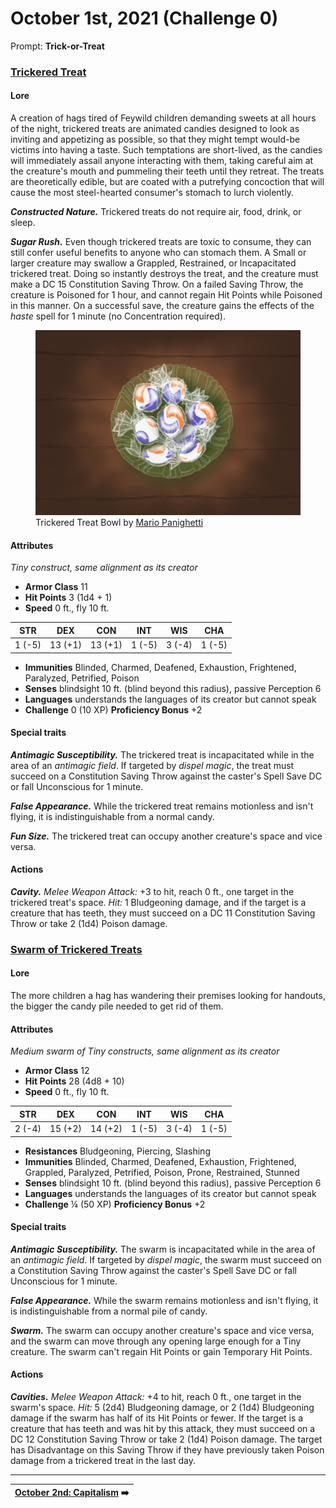 # October 1st, 2021 (Challenge 0)

Prompt: **Trick-or-Treat**

### [Trickered Treat](https://github.com/mpanighetti/dnd5e-monsters/blob/main/constructs/trickered-treat.md)

#### Lore

A creation of hags tired of Feywild children demanding sweets at all hours of the night, trickered treats are animated candies designed to look as inviting and appetizing as possible, so that they might tempt would-be victims into having a taste. Such temptations are short-lived, as the candies will immediately assail anyone interacting with them, taking careful aim at the creature's mouth and pummeling their teeth until they retreat. The treats are theoretically edible, but are coated with a putrefying concoction that will cause the most steel-hearted consumer's stomach to lurch violently.

_**Constructed Nature.**_ Trickered treats do not require air, food, drink, or sleep.

_**Sugar Rush.**_ Even though trickered treats are toxic to consume, they can still confer useful benefits to anyone who can stomach them. A Small or larger creature may swallow a Grappled, Restrained, or Incapacitated trickered treat. Doing so instantly destroys the treat, and the creature must make a DC 15 Constitution Saving Throw. On a failed Saving Throw, the creature is Poisoned for 1 hour, and cannot regain Hit Points while Poisoned in this manner. On a successful save, the creature gains the effects of the _haste_ spell for 1 minute (no Concentration required).

<figure>
  <img src="artwork/trickered-treat-bowl-mario-panighetti.png" alt="Drawing of trickered treats, depicting a green glass bowl with Tide Pods wrapped like candies." />
  <figcaption>Trickered Treat Bowl by <a href="https://mario.panighetti.net">Mario Panighetti</a></figcaption>
</figure>

#### Attributes

_Tiny construct, same alignment as its creator_

- **Armor Class** 11
- **Hit Points** 3 (1d4 + 1)
- **Speed** 0 ft., fly 10 ft.

| STR  |  DEX  |  CON  | INT  | WIS  | CHA  |
|:----:|:-----:|:-----:|:----:|:----:|:----:|
|1 (-5)|13 (+1)|13 (+1)|1 (-5)|3 (-4)|1 (-5)|

- **Immunities** Blinded, Charmed, Deafened, Exhaustion, Frightened, Paralyzed, Petrified, Poison
- **Senses** blindsight 10 ft. (blind beyond this radius), passive Perception 6
- **Languages** understands the languages of its creator but cannot speak
- **Challenge** 0 (10 XP) **Proficiency Bonus** +2

#### Special traits

_**Antimagic Susceptibility.**_ The trickered treat is incapacitated while in the area of an _antimagic field_. If targeted by _dispel magic_, the treat must succeed on a Constitution Saving Throw against the caster's Spell Save DC or fall Unconscious for 1 minute.

_**False Appearance.**_ While the trickered treat remains motionless and isn't flying, it is indistinguishable from a normal candy.

_**Fun Size.**_ The trickered treat can occupy another creature's space and vice versa.

#### Actions

_**Cavity.**_ _Melee Weapon Attack:_ +3 to hit, reach 0 ft., one target in the trickered treat's space. _Hit:_ 1 Bludgeoning damage, and if the target is a creature that has teeth, they must succeed on a DC 11 Constitution Saving Throw or take 2 (1d4) Poison damage.

### [Swarm of Trickered Treats](https://github.com/mpanighetti/dnd5e-monsters/blob/main/constructs/trickered-treat.md#swarm-of-trickered-treats)

#### Lore

The more children a hag has wandering their premises looking for handouts, the bigger the candy pile needed to get rid of them.

#### Attributes

_Medium swarm of Tiny constructs, same alignment as its creator_

- **Armor Class** 12
- **Hit Points** 28 (4d8 + 10)
- **Speed** 0 ft., fly 10 ft.

| STR  |  DEX  |  CON  | INT  | WIS  | CHA  |
|:----:|:-----:|:-----:|:----:|:----:|:----:|
|2 (-4)|15 (+2)|14 (+2)|1 (-5)|3 (-4)|1 (-5)|

- **Resistances** Bludgeoning, Piercing, Slashing
- **Immunities** Blinded, Charmed, Deafened, Exhaustion, Frightened, Grappled, Paralyzed, Petrified, Poison, Prone, Restrained, Stunned
- **Senses** blindsight 10 ft. (blind beyond this radius), passive Perception 6
- **Languages** understands the languages of its creator but cannot speak
- **Challenge** ¼ (50 XP) **Proficiency Bonus** +2

#### Special traits

_**Antimagic Susceptibility.**_ The swarm is incapacitated while in the area of an _antimagic field_. If targeted by _dispel magic_, the swarm must succeed on a Constitution Saving Throw against the caster's Spell Save DC or fall Unconscious for 1 minute.

_**False Appearance.**_ While the swarm remains motionless and isn't flying, it is indistinguishable from a normal pile of candy.

_**Swarm.**_ The swarm can occupy another creature's space and vice versa, and the swarm can move through any opening large enough for a Tiny creature. The swarm can't regain Hit Points or gain Temporary Hit Points.

#### Actions

_**Cavities.**_ _Melee Weapon Attack:_ +4 to hit, reach 0 ft., one target in the swarm's space. _Hit:_ 5 (2d4) Bludgeoning damage, or 2 (1d4) Bludgeoning damage if the swarm has half of its Hit Points or fewer. If the target is a creature that has teeth and was hit by this attack, they must succeed on a DC 12 Constitution Saving Throw or take 2 (1d4) Poison damage. The target has Disadvantage on this Saving Throw if they have previously taken Poison damage from a trickered treat in the last day.

---

| [October 2nd: Capitalism](2021-10-02-capitalism.md) ➡️ |
|-:|

